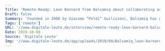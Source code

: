 ```yaml
---
Title: 'Remote-Ready: Leon Barnard from Balsamiq about collaborating across different time-zones'
Draft: false
Summary: 'Founded in 2008 by Giacomo “Peldi” Guilizzoni, Balsamiq has grown into an industry-leading rapid wireframing software that has been used by Apple, Skype, Ebay or even Adobe. Balsamiq is a remote-first company, that cares mostly about two things: Work should be fun, and life is too short for bad software.'
Tags: ['remote']
URL: '//www.digitale-leute.de/interview/remote-ready-leon-barnard-balsamiq/'
Date: 2019-10-08
Source: 'Digitale Leute'
Img: '//www.digitale-leute.de/app/uploads/2019/09/Balsamiq_leon-barnard_840px.jpg'
---
```

